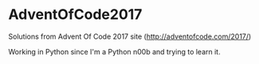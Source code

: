 # AdventOfCode2017

Solutions from Advent Of Code 2017 site (http://adventofcode.com/2017/)

Working in Python since I'm a Python n00b and trying to learn it.
